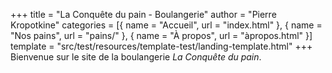 +++
title = "La Conquête du pain - Boulangerie"
author = "Pierre Kropotkine"
categories = [{ name = "Accueil", url = "index.html" },
{ name = "Nos pains", url = "pains/" },
{ name = "À propos", url = "àpropos.html" }]
template = "src/test/resources/template-test/landing-template.html"
+++
Bienvenue sur le site de la boulangerie _La Conquête du pain_.